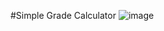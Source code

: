 #Simple Grade Calculator
![image](https://github.com/user-attachments/assets/96df6f53-0d46-4426-ab3e-1756bb6c94a0)

